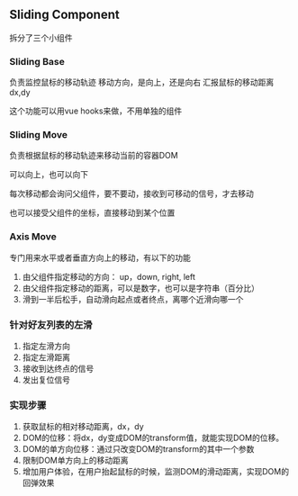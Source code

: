 ## Sliding Component

拆分了三个小组件

### Sliding Base
负责监控鼠标的移动轨迹
移动方向，是向上，还是向右
汇报鼠标的移动距离dx,dy

这个功能可以用vue hooks来做，不用单独的组件

### Sliding Move
负责根据鼠标的移动轨迹来移动当前的容器DOM

可以向上，也可以向下

每次移动都会询问父组件，要不要动，接收到可移动的信号，才去移动

也可以接受父组件的坐标，直接移动到某个位置

### Axis Move

专门用来水平或者垂直方向上的移动，有以下的功能

1. 由父组件指定移动的方向： up，down, right, left
2. 由父组件指定移动的距离，可以是数字，也可以是字符串（百分比）
3. 滑到一半后松手，自动滑向起点或者终点，离哪个近滑向哪一个

### 针对好友列表的左滑

1. 指定左滑方向
2. 指定左滑距离
3. 接收到达终点的信号
4. 发出复位信号

### 实现步骤

1. 获取鼠标的相对移动距离，dx，dy
2. DOM的位移：将dx，dy变成DOM的transform值，就能实现DOM的位移。
3. DOM的单方向位移：通过只改变DOM的transform的其中一个参数
4. 限制DOM单方向上的移动距离
5. 增加用户体验，在用户抬起鼠标的时候，监测DOM的滑动距离，实现DOM的回弹效果